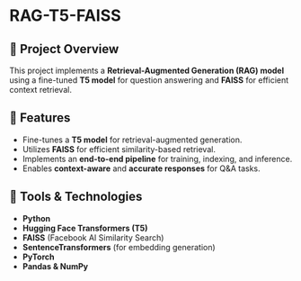 # RAG-T5-FAISS

## 📌 Project Overview
This project implements a **Retrieval-Augmented Generation (RAG) model** using a fine-tuned **T5 model** for question answering and **FAISS** for efficient context retrieval.   

## 🚀 Features
- Fine-tunes a **T5 model** for retrieval-augmented generation.
- Utilizes **FAISS** for efficient similarity-based retrieval.
- Implements an **end-to-end pipeline** for training, indexing, and inference.
- Enables **context-aware** and **accurate responses** for Q&A tasks.

## 🔧 Tools & Technologies
- **Python**
- **Hugging Face Transformers (T5)**
- **FAISS** (Facebook AI Similarity Search)
- **SentenceTransformers** (for embedding generation)
- **PyTorch**
- **Pandas & NumPy**

